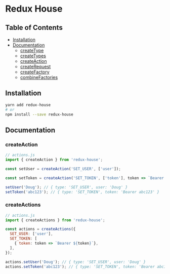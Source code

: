 # Redux House

## Table of Contents

- [Installation](#installation)
- [Documentation](#documentation)
  - [createType](#createtype)
  - [createTypes](#createtypes)
  - [createAction](#createaction)
  - [createRequest](#createrequest)
  - [createFactory](#createfactory)
  - [combineFactories](#createaction)

## Installation

```sh
yarn add redux-house
# or
npm install --save redux-house
```

## Documentation

### createAction

```js
// actions.js
import { createAction } from 'redux-house';

const setUser = createAction('SET_USER', ['user']);

const setToken = createAction('SET_TOKEN', ['token'], token => `Bearer ${token}`);

setUser('Doug'); // { type: 'SET_USER', user: 'Doug' }
setToken('abc123'); // { type: 'SET_TOKEN', token: 'Bearer abc123' }
```

### createActions

```js
// actions.js
import { createActions } from 'redux-house';

const actions = createActions({
  SET_USER: ['user'],
  SET_TOKEN: [
    { token: token => `Bearer ${token}`},
  ],
});

actions.setUser('Doug'); // { type: 'SET_USER', user: 'Doug' }
actions.setToken('abc123'); // { type: 'SET_TOKEN', token: 'Bearer abc123' }
```
